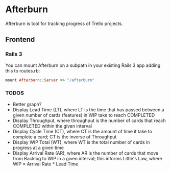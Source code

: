 # Afterburn

Afterburn is tool for tracking progress of Trello projects.

## Frontend

### Rails 3

You can mount Afterburn on a subpath in your existing Rails 3 app adding this to routes.rb:

```ruby
mount Afterburn::Server => "/afterburn"
```
### TODOS

* Better graph?
* Display Lead Time (LT), where LT is the time that has passed between a given
number of cards (features) in WIP take to reach COMPLETED
* Display Throughput, where throughput is the number of cards that reach
COMPLETED within the given interval
* Display Cycle Time (CT), where CT is the amount of time it take to complete a
card; CT is the inverse of Throughput
* Display WIP Total (WT), where WT is the total number of cards in progress at a given time
* Display Arrival Rate (AR), where AR is the number of cards that move from Backlog to WIP in
a given interval; this informs Little's Law, where WIP = Arrival Rate * Lead Time

